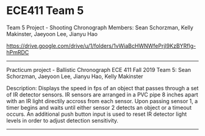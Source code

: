 # ECE411 Team 5
Team 5 Project - Shooting Chronograph
Members: Sean Schorzman, Kelly Makinster, Jaeyoon Lee, Jianyu Hao

https://drive.google.com/drive/u/1/folders/1vWiaBcHWNWfePrjI9KzBYRflg-hPmRDC

**************************************************************************************

   Practicum project - Ballistic Chronograph
   ECE 411
   Fall 2019
   Team 5: Sean Schorzman, Jaeyoon Lee, Jianyu Hao, Kelly Makinster
                                                                                     
   Description: Displays the speed in fps of an object that passes through a
                set of IR detector sensors. IR sensors are arranged in a PVC
                pipe 8 inches apart with an IR light directily accross from
                each sensor. Upon passing sensor 1, a timer begins and waits
                until either sensor 2 detects an object or a timeout occurs.
                An additional push button input is used to reset IR detector
                light levels in order to adjust detection sensitivity.
                                                                                  
                                                                                  
 **************************************************************************************
